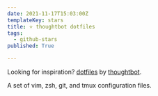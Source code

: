 ```yaml
---
date: 2021-11-17T15:03:00Z
templateKey: stars
title: ⭐ thoughtbot dotfiles
tags:
  - github-stars
published: True

---
```


Looking for inspiration? [dotfiles](https://github.com/thoughtbot/dotfiles) by [thoughtbot](https://github.com/thoughtbot).

A set of vim, zsh, git, and tmux configuration files.
